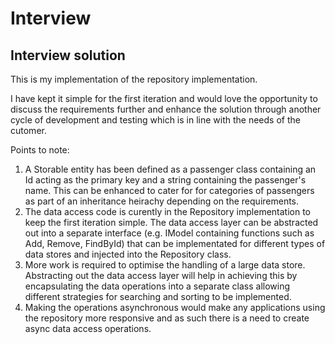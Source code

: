 # Interview

Interview solution
------------------

This is my implementation of the repository implementation. 

I have kept it simple for the first iteration and would love the opportunity to discuss the requirements further and enhance the solution through another cycle of development and testing which is in line with the needs of the cutomer.

Points to note:
1. A Storable entity has been defined as a passenger class containing an Id acting as the primary key and a string containing the passenger's name. This can be enhanced to cater for for categories of passengers as part of an inheritance heirachy depending on the requirements.
2. The data access code is curently in the Repository implementation to keep the first iteration simple. The data access layer can be abstracted out into a separate interface (e.g. IModel containing functions such as Add, Remove, FindById) that can be implementated for different types of data stores and injected into the Repository class.
3. More work is required to optimise the handling of a large data store. Abstracting out the data access layer will help in achieving this by encapsulating the data operations into a separate class allowing different strategies for searching and sorting to be implemented.
4. Making the operations asynchronous would make any applications using the repository more responsive and as such there is a need to create async data access operations.


